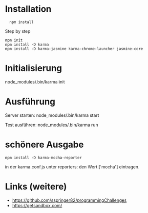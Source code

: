 # Installation

```
  npm install
```

Step by step

```
npm init
npm install -D karma
npm install -D karma-jasmine karma-chrome-launcher jasmine-core
```

# Initialisierung

node_modules/.bin/karma init

# Ausführung

Server starten: node_modules/.bin/karma start

Test ausführen: node_modules/.bin/karma run

# schönere Ausgabe

`npm install -D karma-mocha-reporter`

in der karma.conf.js unter reporters: den Wert ['mocha'] eintragen.

# Links (weitere)

- https://github.com/sspringer82/programmingChallenges
- https://getsandbox.com/
